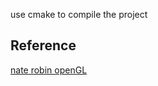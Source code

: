 use cmake to compile the project


## Reference

[nate robin openGL](http://users.polytech.unice.fr/~buffa/cours/synthese_image/DOCS/www.xmission.com/Nate/tutors.html)